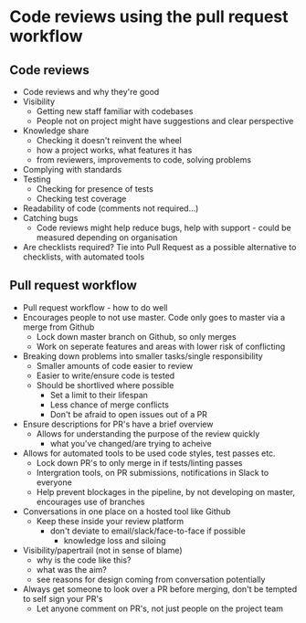 # Code reviews using the pull request workflow

## Code reviews

 * Code reviews and why they're good
 * Visibility
 	* Getting new staff familiar with codebases
 	* People not on project might have suggestions and clear perspective 
 * Knowledge share
 	* Checking it doesn't reinvent the wheel
 	* how a project works, what features it has
 	* from reviewers, improvements to code, solving problems
 * Complying with standards
 * Testing
	 * Checking for presence of tests
	 * Checking test coverage
 * Readability of code (comments not required...)
 * Catching bugs
 	* Code reviews might help reduce bugs, help with support - could be measured depending on organisation
 * Are checklists required? Tie into Pull Request as a possible alternative to checklists, with automated tools

## Pull request workflow

 * Pull request workflow - how to do well
 * Encourages people to not use master. Code only goes to master via a merge from Github
 	* Lock down master branch on Github, so only merges
 	* Work on seperate features and areas with lower risk of conflicting
 * Breaking down problems into smaller tasks/single responsibility
 	* Smaller amounts of code easier to review
 	* Easier to write/ensure code is tested
 	* Should be shortlived where possible
 		* Set a limit to their lifespan
 		* Less chance of merge conflicts 
 		* Don't be afraid to open issues out of a PR
 * Ensure descriptions for PR's have a brief overview
 	* Allows for understanding the purpose of the review quickly
 		* what you've changed/are trying to acheive 
 * Allows for automated tools to be used code styles, test passes etc.
 	* Lock down PR's to only merge in if tests/linting passes
 	* Intergration tools, on PR submissions, notifications in Slack to everyone
 	* Help prevent blockages in the pipeline, by not developing on master, encourages use of branches
 * Conversations in one place on a hosted tool like Github
 	* Keep these inside your review platform
 		* don't deviate to email/slack/face-to-face if possible
 			* knowledge loss and siloing 
 * Visibility/papertrail (not in sense of blame)
	 * why is the code like this?
	 * what was the aim?
	 * see reasons for design coming from conversation potentially 
 * Always get someone to look over a PR before merging, don't be tempted to self sign your PR's
 	* Let anyone comment on PR's, not just people on the project team
 
